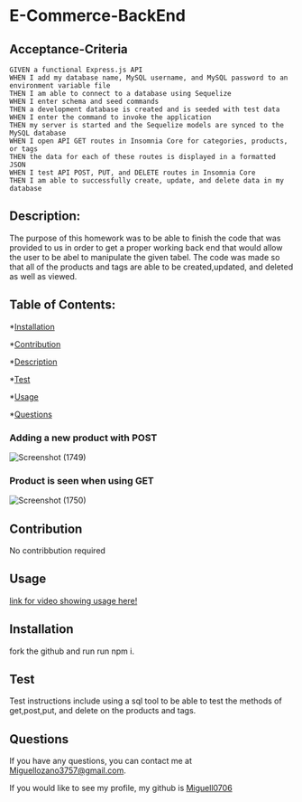 # E-Commerce-BackEnd
  
## Acceptance-Criteria 

```
GIVEN a functional Express.js API
WHEN I add my database name, MySQL username, and MySQL password to an environment variable file
THEN I am able to connect to a database using Sequelize
WHEN I enter schema and seed commands
THEN a development database is created and is seeded with test data
WHEN I enter the command to invoke the application
THEN my server is started and the Sequelize models are synced to the MySQL database
WHEN I open API GET routes in Insomnia Core for categories, products, or tags
THEN the data for each of these routes is displayed in a formatted JSON
WHEN I test API POST, PUT, and DELETE routes in Insomnia Core
THEN I am able to successfully create, update, and delete data in my database
```


## Description: 
The purpose of this homework was to be able to finish the code that was provided to us in order to get a proper working back end that would allow the user to be abel to manipulate the given tabel. The code was made so that all of the products and tags are able to be created,updated, and deleted as well as viewed. 

## Table of Contents: 
*[Installation](#installation)

*[Contribution](#contribute)

*[Description](#description)

*[Test](#test)

*[Usage](#usage)

*[Questions](#questions)

### Adding a new product with POST
![Screenshot (1749)](https://user-images.githubusercontent.com/82692900/124544682-66130c00-dddc-11eb-8e84-7d0fbc9aa3aa.png)

### Product is seen when using GET
![Screenshot (1750)](https://user-images.githubusercontent.com/82692900/124544738-86db6180-dddc-11eb-9d76-344bc55c308a.png)

## Contribution
No contribbution required

## Usage
[link for video showing usage here!](https://drive.google.com/file/d/16ukjUUnfeWXAR88rOlOA2MFBLJ5n7Nb3/view)
## Installation
fork the github and run run npm i.

## Test 
Test instructions include using a sql tool to be able to test the methods of get,post,put, and delete on the products and tags.


## Questions
If you have any questions, you can contact me at Miguellozano3757@gmail.com.

If you would like to see my profile, my github is [Miguell0706](https://github.com/Miguell0706)
